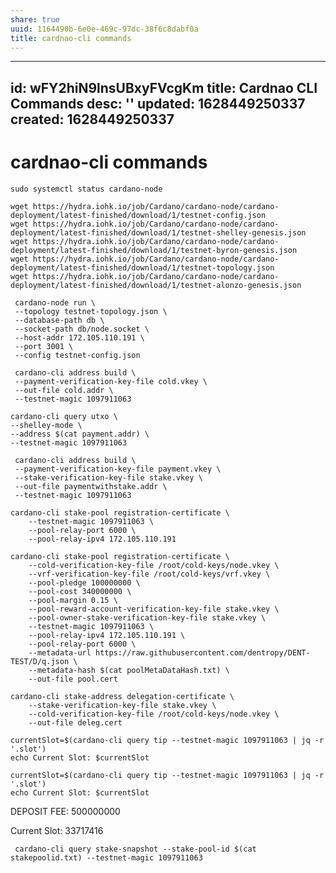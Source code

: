 ```yaml
---
share: true
uuid: 1164490b-6e0e-469c-97dc-38f6c8dabf0a
title: cardnao-cli commands
---
```

---
id: wFY2hiN9lnsUBxyFVcgKm
title: Cardnao CLI Commands
desc: ''
updated: 1628449250337
created: 1628449250337
---
# cardnao-cli commands
    sudo systemctl status cardano-node

    wget https://hydra.iohk.io/job/Cardano/cardano-node/cardano-deployment/latest-finished/download/1/testnet-config.json
    wget https://hydra.iohk.io/job/Cardano/cardano-node/cardano-deployment/latest-finished/download/1/testnet-shelley-genesis.json
    wget https://hydra.iohk.io/job/Cardano/cardano-node/cardano-deployment/latest-finished/download/1/testnet-byron-genesis.json
    wget https://hydra.iohk.io/job/Cardano/cardano-node/cardano-deployment/latest-finished/download/1/testnet-topology.json
    wget https://hydra.iohk.io/job/Cardano/cardano-node/cardano-deployment/latest-finished/download/1/testnet-alonzo-genesis.json

     cardano-node run \
     --topology testnet-topology.json \
     --database-path db \
     --socket-path db/node.socket \
     --host-addr 172.105.110.191 \
     --port 3001 \
     --config testnet-config.json

     cardano-cli address build \
     --payment-verification-key-file cold.vkey \
     --out-file cold.addr \
     --testnet-magic 1097911063

    cardano-cli query utxo \
    --shelley-mode \
    --address $(cat payment.addr) \
    --testnet-magic 1097911063

     cardano-cli address build \
     --payment-verification-key-file payment.vkey \
     --stake-verification-key-file stake.vkey \
     --out-file paymentwithstake.addr \
     --testnet-magic 1097911063

    cardano-cli stake-pool registration-certificate \
        --testnet-magic 1097911063 \
        --pool-relay-port 6000 \
        --pool-relay-ipv4 172.105.110.191

    cardano-cli stake-pool registration-certificate \
        --cold-verification-key-file /root/cold-keys/node.vkey \
        --vrf-verification-key-file /root/cold-keys/vrf.vkey \
        --pool-pledge 100000000 \
        --pool-cost 340000000 \
        --pool-margin 0.15 \
        --pool-reward-account-verification-key-file stake.vkey \
        --pool-owner-stake-verification-key-file stake.vkey \
        --testnet-magic 1097911063 \
        --pool-relay-ipv4 172.105.110.191 \
        --pool-relay-port 6000 \
        --metadata-url https://raw.githubusercontent.com/dentropy/DENT-TEST/D/q.json \
        --metadata-hash $(cat poolMetaDataHash.txt) \
        --out-file pool.cert

    cardano-cli stake-address delegation-certificate \
        --stake-verification-key-file stake.vkey \
        --cold-verification-key-file /root/cold-keys/node.vkey \
        --out-file deleg.cert

    currentSlot=$(cardano-cli query tip --testnet-magic 1097911063 | jq -r '.slot')
    echo Current Slot: $currentSlot

    currentSlot=$(cardano-cli query tip --testnet-magic 1097911063 | jq -r '.slot')
    echo Current Slot: $currentSlot

DEPOSIT FEE: 500000000

Current Slot: 33717416

     cardano-cli query stake-snapshot --stake-pool-id $(cat stakepoolid.txt) --testnet-magic 1097911063